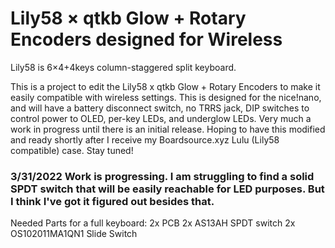 # Lily58 × qtkb Glow + Rotary Encoders designed for Wireless

Lily58 is 6×4+4keys column-staggered split keyboard.

This is a project to edit the Lily58 x qtkb Glow + Rotary Encoders to make it easily compatible with wireless settings. This is designed for the nice!nano, and will have a battery disconnect switch, no TRRS jack, DIP switches to control power to OLED, per-key LEDs, and underglow LEDs. Very much a work in progress until there is an initial release. Hoping to have this modified and ready shortly after I receive my Boardsource.xyz Lulu (Lily58 compatible) case. Stay tuned!

### 3/31/2022 Work is progressing. I am struggling to find a solid SPDT switch that will be easily reachable for LED purposes. But I think I've got it figured out besides that.



Needed Parts for a full keyboard:
2x PCB
2x AS13AH SPDT switch
2x OS102011MA1QN1 Slide Switch
